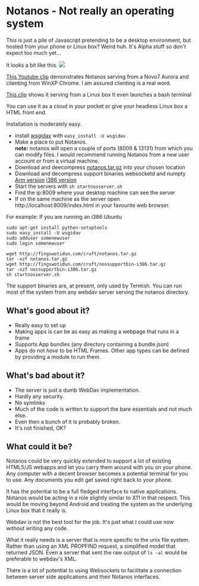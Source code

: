 Notanos - Not really an operating system
========================================

This is just a pile of Javascript pretending to be a desktop environment, but hosted from your phone or Linux box?  Weird huh.
It's Alpha stuff so don't expect too much yet...

It looks a bit like this. 
![](https://raw.github.com/Lerc/notanos/master/screenshot.png)

[This Youtube clip](http://www.youtube.com/watch?v=8028AwxF8_g) demonstrates Notanos serving from a Novo7 Aurora and clienting from WinXP Chrome.  I am assured clienting is a real word.

[This clip](http://www.youtube.com/watch?v=6ADmVk0i0JI) shows it serving from a Linux box It even launches a bash terminal

You can use it as a cloud in your pocket or give your headless Linux box a HTML front end.

Installation is moderately easy.  

 * install [wsgidav](http://code.google.com/p/wsgidav/) with `easy_install -U wsgidav`
 * Make a place to put Notanos.  
   **note:** notanos will open a couple of ports (8009 & 13131) from which you can modify files.
   I would recommend running Notanos from a new user account or from a virtual machine.
 * Download and deecompress [notanos.tar.gz](http://fingswotidun.com/cruft/notanos.tar.gz) into your chosen location
 * Download and decompress support binaries websocketd and numpty
  [Arm version](http://fingswotidun.com/cruft/nossupportbin-arm.tar.gz) 
  [i386 version](http://fingswotidun.com/cruft/nossupportbin-i386.tar.gz)
 * Start the servers with `sh startnosserver.sh` 
 * Find the ip:8009 where your desktop machine can see the server
 * If on the same machine as the server open http://localhost:8009/index.html in your favourite web browser.
 
For example: If you are running an i386 Ubuntu

    sudo apt-get install python-setuptools
    sudo easy_install -U wsgidav
    sudo adduser somenewuser
    sudo login somenewuser
    
    wget http://fingswotidun.com/cruft/notanos.tar.gz
    tar -xzf notanos.tar.gz 
    wget http://fingswotidun.com/cruft/nossupportbin-i386.tar.gz
    tar -xzf nossupportbin-i386.tar.gz
    sh startnosserver.sh

The support binaries are, at present, only used by Termish.  You can run most of the system from any webdav server serving the notanos directory.


What's good about it?
---------------------
 * Really easy to set up
 * Making apps is can be as easy as making a webpage that runs in a frame
 * Supports App bundles (any directory containing a bundle.json)
 * Apps do not _have_ to be HTML Frames.  Other app types can be defined by providing a module to run them.
 
 
What's bad about it?
--------------------
 * The server is just a dumb WebDav implementation.
 * Hardly any security.
 * No symlinks
 * Much of the code is written to support the bare essentials and not much else.
 * Even then a bunch of it is probably broken.
 * It's not finished, OK?
 
What could it be?
-----------------

Notanos could be very quickly extended to support a lot of existing HTML5/JS webapps and let you carry them around with you on your phone.   Any computer with a decent browser becomes a potential terminal for you to use.  Any documents you edit get saved right back to your phone.

It has the potential to be a full fledged interface to native applications.  Notanos would be acting in a role slightly similar to X11 in that respect.  This would be moving beyond Android and treating the system as the underlying Linux box that it really is.

Webdav is not the best tool for the job.  It's just what I could use now without writing any code.

What it really needs is a server that is more specific to the unix file system.  Rather than using an XML PROPFIND request, a simplified model that returned JSON.  Even a server that sent the raw output of `ls -al` would be preferable to webdav's XML.

There is a lot of potential to using Websockets to facilitate a connection between server side applications and their Notanos interfaces.

